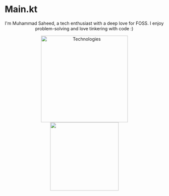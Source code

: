 # Main.kt

<p align="center">
  I'm Muhammad Saheed, a tech enthusiast with a deep love for FOSS. I enjoy problem-solving and love tinkering with code :)
</p>
   
<div align="center">
  <a href="https://github.com/MainKt?tab=repositories" align="center">
    <img height=275 src="https://github-readme-stats.vercel.app/api/top-langs/?username=MainKt&theme=transparent&hide_border=true&layout=compact&langs_count=12&locale=en&custom_title=Technologies" alt="Technologies" />
  </a>
</div>

<div align="center">
  <a href="https://github.com/MainKt" align="center">
    <img height=217 src="https://github-readme-stats-nu-five-96.vercel.app/api?username=mainkt&hide_border=true&custom_title=Stats&theme=transparent" />
  </a>
</div>
